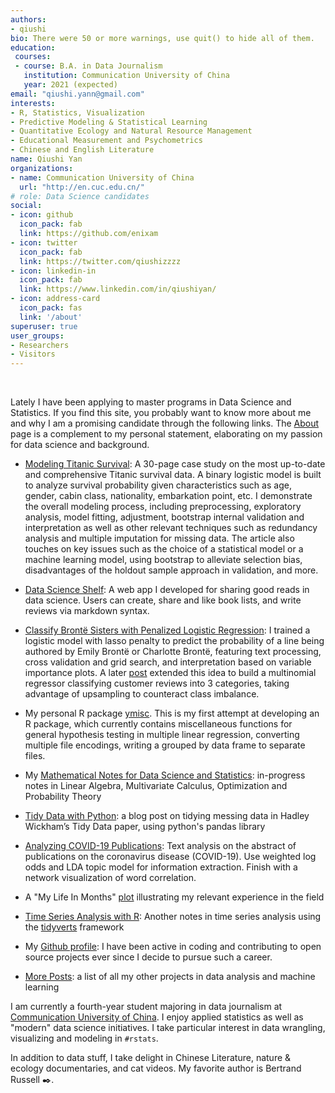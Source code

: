 ```yaml
---
authors:
- qiushi
bio: There were 50 or more warnings, use quit() to hide all of them. 
education:
 courses:
 - course: B.A. in Data Journalism
   institution: Communication University of China
   year: 2021 (expected)
email: "qiushi.yann@gmail.com"
interests:
- R, Statistics, Visualization
- Predictive Modeling & Statistical Learning
- Quantitative Ecology and Natural Resource Management 
- Educational Measurement and Psychometrics
- Chinese and English Literature
name: Qiushi Yan
organizations:
- name: Communication University of China
  url: "http://en.cuc.edu.cn/"
# role: Data Science candidates
social:
- icon: github
  icon_pack: fab
  link: https://github.com/enixam
- icon: twitter
  icon_pack: fab
  link: https://twitter.com/qiushizzzz
- icon: linkedin-in
  icon_pack: fab
  link: https://www.linkedin.com/in/qiushiyan/
- icon: address-card
  icon_pack: fas
  link: '/about'
superuser: true
user_groups:
- Researchers
- Visitors
---
```

<br>

Lately I have been applying to master programs in Data Science and Statistics. If you find this site, you probably want to know more about me and why I am a promising candidate through the following links. The [About](/about) page is a complement to my personal statement, elaborating on my passion for data science and background. 

- [Modeling Titanic Survival](/files/titanic-survival.pdf): A 30-page case study on the most up-to-date and comprehensive Titanic survival data. A binary logistic model is built to analyze survival probability given characteristics such as age, gender, cabin class, nationality, embarkation point, etc. I demonstrate the overall modeling process, including preprocessing, exploratory analysis,  model fitting, adjustment, bootstrap internal validation and interpretation as well as other relevant techniques such as redundancy analysis and multiple imputation for missing data. The article also touches on key issues such as the choice of a statistical model or a machine learning model, using bootstrap to alleviate selection bias, disadvantages of the holdout sample approach in validation, and more. 

- [Data Science Shelf](/project/data-science-shelf): A web app I developed for sharing good reads in data science. Users can create, share and like book lists, and write reviews via markdown syntax. 

- [Classify Brontë Sisters with Penalized Logistic Regression](post/text-classification-logistic/): I trained a logistic model with lasso penalty to predict the probability of a line being authored by Emily Brontë or Charlotte Brontë, featuring text processing, cross validation and grid search, and interpretation based on variable importance plots. A later [post](post/2020-05-07-analyzing-animal-crossing-reviews) extended this idea to build a multinomial regressor classifying customer reviews into 3 categories, taking advantage of upsampling to counteract class imbalance.  

- My personal R package [ymisc](https://github.com/enixam/ymisc). This is my first attempt at developing an R package, which currently contains miscellaneous functions for general hypothesis testing in multiple linear regression, converting multiple file encodings, writing a grouped by data frame to separate files. 

- My [Mathematical Notes for Data Science and Statistics](https://enixam.github.io/math-foundations/): in-progress notes in Linear Algebra, Multivariate Calculus, Optimization and Probability Theory

- [Tidy Data with Python](post/python-tidy-data/): a blog post on tidying messing data in Hadley Wickham’s Tidy Data paper, using python's pandas library

- [Analyzing COVID-19 Publications](/post/analyzing-covid-19-publications/):  Text analysis on the abstract of publications on the coronavirus disease (COVID-19). Use weighted log odds and LDA topic model for information extraction. Finish with a network visualization of word correlation.  

- A "My Life In Months" [plot](/img/life_in_months.png) illustrating my relevant experience in the field

- [Time Series Analysis with R](https://enixam.github.io/fpp/): Another notes in time series analysis using the [tidyverts](https://tidyverts.org/) framework 


- My [Github profile](https://github.com/enixam): I have been active in coding and contributing to open source projects ever since I decide to pursue such a career.  

- [More Posts](/post): a list of all my other projects in data analysis and machine learning

I am currently a fourth-year student majoring in data journalism at [Communication University of China](http://en.cuc.edu.cn/). I enjoy applied statistics as well as "modern" data science initiatives. I take particular interest in data wrangling, visualizing and modeling in `#rstats`.

In addition to data stuff, I take delight in Chinese Literature, nature & ecology documentaries, and cat videos. My favorite author is Bertrand Russell :black_nib:.  

